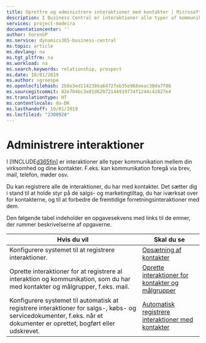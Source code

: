 ```yaml
---
title: Oprettre og administrere interaktioner med kontakter | Microsoft Docs
description: I Business Central er interaktioner alle typer af kommunikation mellem din virksomhed og dine kontakter. F.eks. kan kommunikation foregå via brev, mail, telefon, møder osv.
services: project-madeira
documentationcenter: ''
author: SorenGP
ms.service: dynamics365-business-central
ms.topic: article
ms.devlang: na
ms.tgt_pltfrm: na
ms.workload: na
ms.search.keywords: relationship, prospect
ms.date: 10/01/2019
ms.author: sgroespe
ms.openlocfilehash: 2b8e3ed1142386a6472feb35e968eeac30da7f06
ms.sourcegitcommit: 02e704bc3e01d62072144919774f1244c42827e4
ms.translationtype: HT
ms.contentlocale: da-DK
ms.lasthandoff: 10/01/2019
ms.locfileid: "2308928"
---
```

# <a name="managing-interactions"></a>Administrere interaktioner
I [!INCLUDE[d365fin](includes/d365fin_md.md)] er interaktioner alle typer kommunikation mellem din virksomhed og dine kontakter. F.eks. kan kommunikation foregå via brev, mail, telefon, møder osv.

Du kan registrere alle de interaktioner, du har med kontakter. Det sætter dig i stand til at holde styr på de salgs- og marketingtiltag, du har iværksat over for kontakterne, og til at forbedre de fremtidige forretningsinteraktioner med dem.

Den følgende tabel indeholder en opgavesekvens med links til de emner, der rummer beskrivelserne af opgaverne.

| Hvis du vil | Skal du se |
| --- | --- |
| Konfigurere systemet til at registrere interaktioner. |[Opsætning af kontakter](marketing-setup-contacts.md) |
|Oprette interaktioner for at registrere al interaktion og kommunikation, som du har med kontakter og målgrupper, f.eks. mail.|[Oprette interaktioner for kontakter og målgrupper](marketing-how-create-interactions.md)|
|Konfigurere systemet til automatisk at registrere interaktioner for salgs-, købs- og servicedokumenter, f.eks. når et dokumenter er oprettet, bogført eller udskrevet.|[Automatisk registrere interaktioner med kontakter](marketing-auto-record-interactions.md)|
